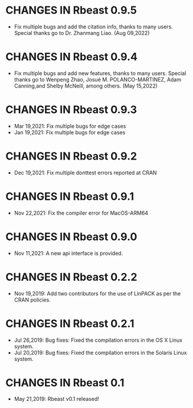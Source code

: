 # CHANGES IN Rbeast 0.9.5

* Fix multiple bugs and add the citation info, thanks to many users.
  Special thanks go to Dr. Zhanmang Liao. (Aug 09,2022)

# CHANGES IN Rbeast 0.9.4

* Fix multiple bugs and add new features, thanks to many users. Special 
  thanks go to Wenpeng Zhao, Josué M. POLANCO-MARTINEZ, Adam Canning,and 
  Shelby McNeill, among others. (May 15,2022)
  
# CHANGES IN Rbeast 0.9.3  

* Mar 19,2021:  Fix multiple bugs for edge cases
* Jan 19,2021:  Fix multiple bugs for edge cases

# CHANGES IN Rbeast 0.9.2  

* Dec 19,2021:  Fix multiple donttest errors reported at CRAN

# CHANGES IN Rbeast 0.9.1  

* Nov 22,2021: Fix the compiler error for MacOS-ARM64

# CHANGES IN Rbeast 0.9.0  

* Nov 11,2021: A new api interface is provided.

# CHANGES IN Rbeast 0.2.2 
 
* Nov 19,2019: Add two contributors for the use of LinPACK as per the CRAN policies.

# CHANGES IN Rbeast 0.2.1  

* Jul 26,2019: Bug fixes: Fixed the compilation errors in the OS X Linux system.
* Jul 20,2019: Bug fixes: Fixed the compilation errors in the Solaris Linux system.

# CHANGES IN Rbeast 0.1

* May 21,2019: Rbeast v0.1 released!

